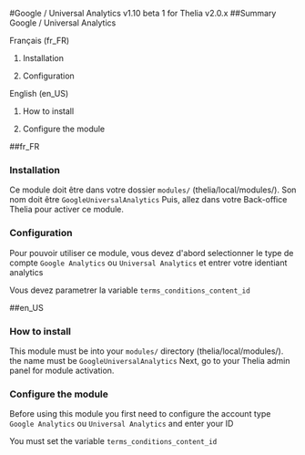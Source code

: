 #Google / Universal Analytics  v1.10 beta 1
for Thelia v2.0.x
##Summary
Google / Universal Analytics

Français (fr_FR)

1. Installation

2. Configuration


English (en_US)

1. How to install

2. Configure the module

##fr_FR

### Installation
Ce module doit être dans votre dossier ```modules/``` (thelia/local/modules/).
Son nom doit être `GoogleUniversalAnalytics`
Puis, allez dans votre Back-office Thelia pour activer ce module.

### Configuration
Pour pouvoir utiliser ce module, vous devez d'abord selectionner le type de compte
`Google Analytics` ou `Universal Analytics` et entrer votre identiant analytics

Vous devez parametrer la variable `terms_conditions_content_id`

##en_US

### How to install
This module must be into your ```modules/``` directory (thelia/local/modules/).
the name must be `GoogleUniversalAnalytics`
Next, go to your Thelia admin panel for module activation.

### Configure the module

Before using this module you first need to configure the account type
`Google Analytics` ou `Universal Analytics` and enter your ID

You must set the variable `terms_conditions_content_id`
